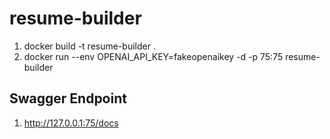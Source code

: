 # resume-builder


1. docker build -t resume-builder .
2. docker run --env OPENAI_API_KEY=fakeopenaikey -d -p 75:75 resume-builder



## Swagger Endpoint
1. http://127.0.0.1:75/docs
